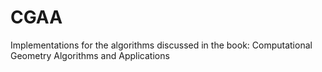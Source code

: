 # CGAA
Implementations for the algorithms discussed in the book: Computational Geometry Algorithms and Applications 
